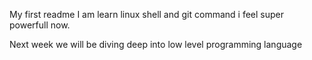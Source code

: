 My first readme
I am learn linux shell and git command i feel super powerfull now. 

Next week we will be diving deep into low level programming language
